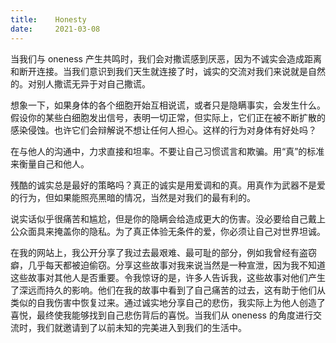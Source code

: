 ```yaml
---
title:    Honesty
date:     2021-03-08
---
```


当我们与 oneness 产生共鸣时，我们会对撒谎感到厌恶，因为不诚实会造成距离和断开连接。当我们意识到我们天生就连接了时，诚实的交流对我们来说就是自然的。对别人撒谎无异于对自己撒谎。

想象一下，如果身体的各个细胞开始互相说谎，或者只是隐瞒事实，会发生什么。假设你的某些白细胞发出信号，表明一切正常，但实际上，它们正在被不断扩散的感染侵蚀。也许它们会辩解说不想让任何人担心。这样的行为对身体有好处吗？

在与他人的沟通中，力求直接和坦率。不要让自己习惯谎言和欺骗。用“真”的标准来衡量自己和他人。

残酷的诚实总是最好的策略吗？真正的诚实是用爱调和的真。用真作为武器不是爱的行为，但如果能照亮黑暗的情况，当然是对我们的最有利的。

说实话似乎很痛苦和尴尬，但是你的隐瞒会给造成更大的伤害。没必要给自己戴上公众面具来掩盖你的隐私。为了真正体验无条件的爱，你必须让自己对世界坦诚。

在我的网站上，我公开分享了我过去最艰难、最可耻的部分，例如我曾经有盗窃癖，几乎每天都被迫偷窃。分享这些故事对我来说当然是一种宣泄，因为我不知道这些故事对其他人是否重要。令我惊讶的是，许多人告诉我，这些故事对他们产生了深远而持久的影响。他们在我的故事中看到了自己痛苦的过去，这有助于他们从类似的自我伤害中恢复过来。通过诚实地分享自己的悲伤，我实际上为他人创造了喜悦，最终使我能够找到自己悲伤背后的喜悦。当我们从 oneness 的角度进行交流时，我们就邀请到了以前未知的完美进入到我们的生活中。
